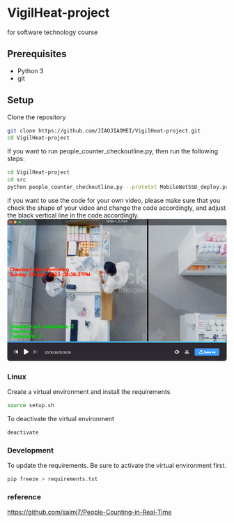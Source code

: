 # VigilHeat-project
for software technology course

## Prerequisites

- Python 3
- git

## Setup

Clone the repository

```bash
git clone https://github.com/JIAOJIAOMEI/VigilHeat-project.git
cd VigilHeat-project
```
If you want to run people_counter_checkoutline.py,
then run the following steps:
```bash
cd VigilHeat-project
cd src
python people_counter_checkoutline.py --prototxt MobileNetSSD_deploy.prototxt --model MobileNetSSD_deploy.caffemodel --input sample_video2.mp4 --output output_2.mp4
```
if you want to use the code for your own video, please make sure that you check the shape of your video and change the code accordingly, and adjust the black vertical line in the code accordingly.
![img.png](MVP%20Scope%2Fimg.png)
### Linux

Create a virtual environment and install the requirements

```bash
source setup.sh
```

To deactivate the virtual environment

```bash
deactivate
```

### Development

To update the requirements. Be sure to activate the virtual environment first.

```bash
pip freeze > requirements.txt
```

### reference
https://github.com/saimj7/People-Counting-in-Real-Time
